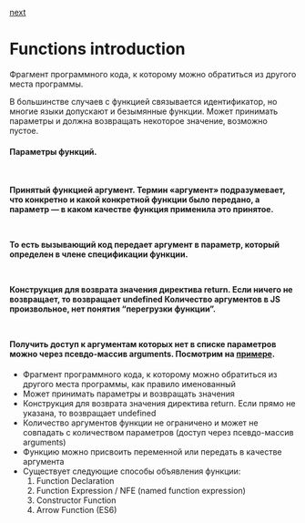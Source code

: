 <a href="02.md">next</a>

<h1>Functions introduction</h1>

<div>
Фрагмент программного кода, к которому можно обратиться из другого места программы.

<br/>

В большинстве случаев с функцией связывается идентификатор, но многие языки допускают и безымянные функции.
Может принимать параметры и должна возвращать некоторое значение, возможно пустое.<br/>

<div>
<h4>Параметры функций.<h4>

<br/>

Принятый функцией аргумент. Термин «аргумент» подразумевает, что конкретно и какой конкретной функции было передано,
а параметр — в каком качестве функция применила это принятое.

<br/>

То есть вызывающий код передает аргумент в параметр, который определен в члене спецификации функции.

<br/>

Конструкция для возврата значения директива return. Если ничего не возвращает, то возвращает undefined
Количество аргументов в JS произвольное, нет понятия “перегрузки функции”.

<br/>

Получить доступ к аргументам которых нет в списке параметров можно через псевдо-массив arguments.
Посмотрим на <a href="http://codepen.io/paawel/pen/NRjqLz?editors=0012">примере</a>.

</div>
</div>

<ul>
<li>
Фрагмент программного кода, к которому можно обратиться из другого места программы, как правило именованный
</li>
<li>
Может принимать параметры и возвращать значения
</li>
<li>
Конструкция для возврата значения директива return. Если прямо не указана, то возвращает undefined
</li>
<li>
Количество аргументов функции не ограничено и может не совпадать с количеством параметров (доступ через псевдо-массив arguments)
</li>
<li>
Функцию можно присвоить переменной или передать в качестве аргумента
</li>
<li>
Существует следующие способы объявления функции:
<ol>
<li>
Function Declaration
</li>
<li>
Function Expression / NFE (named function expression)
</li>
<li>
Constructor Function
</li>
<li>
Arrow Function (ES6)
</li>
</ol>
</li>
</ul>
